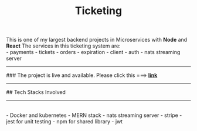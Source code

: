 <h1 align=center>Ticketing</h1>
<br>
<br>
This is one of my largest backend projects in Microservices with <b>Node</b> and <b>React</b>
The services in this ticketing system are:
<br>
- payments
- tickets
- orders
- expiration
- client 
- auth
- nats streaming server
<br>
<hr>
### The project is live and available. Please click this ===> <a href='http://www.ticketing-app-test.shop/'><b>link</b></a>
<br>
<hr>
## Tech Stacks Involved
<hr>
<br>
- Docker and kubernetes
- MERN stack
- nats streaming server
- stripe
- jest for unit testing
- npm for shared library
- jwt
